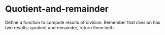 # Quotient-and-remainder
Define a function to compute results of division. Remember that division has two results; quotient and remainder, return them both.
